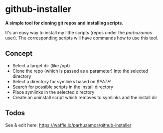 github-installer
===============  
  
**A simple tool for cloning git repos and installing scripts.**

It's an easy way to install my little scripts (repos under the *parhuzamos* user). The corresponding scripts will have commands how to use this tool.

Concept
-------
* Select a target dir (like /opt)
* Clone the repo (which is passed as a parameter) into the selected directory
* Select a directory for symlinks based on *$PATH*
* Search for possible scripts in the install directory
* Place symlinks in the selected directory
* Create an uninstall script which removes to symlinks and the install dir

Todos
-----
See & edit here: https://waffle.io/parhuzamos/github-installer
